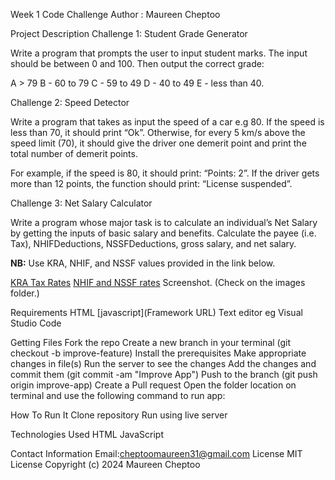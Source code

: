 Week 1 Code Challenge
Author : Maureen Cheptoo

Project Description
 Challenge 1: Student Grade Generator

Write a program that prompts the user to input student marks. The input should be between 0 and 100. Then output the correct grade:

 A > 79
 B - 60 to 79
 C - 59 to 49
 D - 40 to 49
 E - less than 40.

Challenge 2: Speed Detector

Write a program that takes as input the speed of a car e.g 80. If the speed is less than 70, it should print “Ok”. Otherwise, for every 5 km/s above the speed limit (70), it should give the driver one demerit point and print the total number of demerit points.

For example, if the speed is 80, it should print: “Points: 2”. If the driver gets more than 12 points, the function should print: “License suspended”.

Challenge 3: Net Salary Calculator

Write a program whose major task is to calculate an individual’s Net Salary by getting the inputs of basic salary and benefits. Calculate the payee (i.e. Tax), NHIFDeductions, NSSFDeductions, gross salary, and net salary.

**NB:** Use KRA, NHIF, and NSSF values provided in the link below.

 [KRA Tax Rates](https://www.kra.go.ke/en/individual/calculate-tax/calculating-tax/paye)
[NHIF and NSSF rates](https://www.aren.co.ke/payroll/taxrates.htm)
Screenshot.
(Check on the images folder.)

Requirements
HTML
[javascript](Framework URL)
Text editor eg Visual Studio Code


Getting Files
Fork the repo
Create a new branch in your terminal (git checkout -b improve-feature)
Install the prerequisites
Make appropriate changes in file(s)
Run the server to see the changes
Add the changes and commit them (git commit -am "Improve App")
Push to the branch (git push origin improve-app)
Create a Pull request
Open the folder location on terminal and use the following command to run app:

How To Run It
Clone repository
Run using live server

Technologies Used
HTML
JavaScript

Contact Information
Email:cheptoomaureen31@gmail.com
License
MIT License Copyright (c) 2024 Maureen Cheptoo
